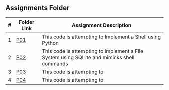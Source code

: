 ##  Assignments Folder

|   #   | Folder Link           | Assignment Description                                                                       |
| :---: | --------------------- | ---------------------------------------------------------------------------------------------|
|   1   |[P01](https://github.com/RakeshRapalli6/5143-operatingSystems-Rakesh/tree/main/Assignments/P01)|This code is attempting to Implement a Shell using Python                                     |
|   2   |[P02]()|This code is attempting to implement a File System using SQLite and mimicks shell commands    |
|   3   |[P03]()|This code is attempting to                                                                    |
|   4   |[P04]()|This code is attempting to                                                                    |

